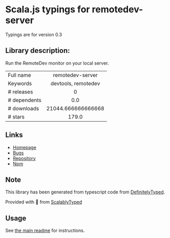 
# Scala.js typings for remotedev-server

Typings are for version 0.3

## Library description:
Run the RemoteDev monitor on your local server.

|                    |                 |
| ------------------ | :-------------: |
| Full name          | remotedev-server |
| Keywords           | devtools, remotedev |
| # releases         | 0 |
| # dependents       | 0.0 |
| # downloads        | 21044.666666666668 |
| # stars            | 179.0 |

## Links
- [Homepage](https://github.com/zalmoxisus/remotedev-server)
- [Bugs](https://github.com/zalmoxisus/remotedev-server/issues)
- [Repository](https://github.com/zalmoxisus/remotedev-server)
- [Npm](https://www.npmjs.com/package/remotedev-server)
    


## Note
This library has been generated from typescript code from [DefinitelyTyped](https://definitelytyped.org).

Provided with :purple_heart: from [ScalablyTyped](https://github.com/oyvindberg/ScalablyTyped)

## Usage
See [the main readme](../../readme.md) for instructions.



